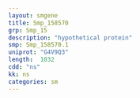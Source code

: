 ```yaml
---
layout: smgene
title: Smp_158570
grp: Smp_15
description: "hypothetical protein"
smp: Smp_158570.1
uniprot: "G4V9Q3"
length:  1032
cdd: "ns"
kk: ns
categories: sm
---
```

